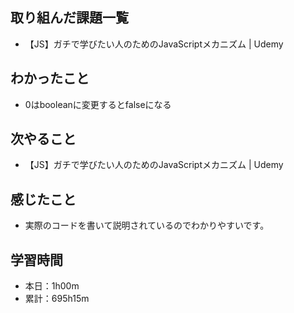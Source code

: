 ## 取り組んだ課題一覧
- 【JS】ガチで学びたい人のためのJavaScriptメカニズム | Udemy
## わかったこと
- 0はbooleanに変更するとfalseになる
## 次やること
- 【JS】ガチで学びたい人のためのJavaScriptメカニズム | Udemy
## 感じたこと
- 実際のコードを書いて説明されているのでわかりやすいです。
## 学習時間
- 本日：1h00m
- 累計：695h15m
